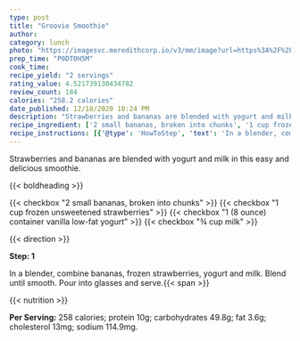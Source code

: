 ```yaml
---
type: post
title: "Groovie Smoothie"
author: 
category: lunch
photo: "https://imagesvc.meredithcorp.io/v3/mm/image?url=https%3A%2F%2Fimages.media-allrecipes.com%2Fuserphotos%2F6936966.jpg"
prep_time: "P0DT0H5M"
cook_time: 
recipe_yield: "2 servings"
rating_value: 4.521739130434782
review_count: 184
calories: "258.2 calories"
date_published: 12/18/2020 10:24 PM
description: "Strawberries and bananas are blended with yogurt and milk in this easy and delicious smoothie."
recipe_ingredient: ['2 small bananas, broken into chunks', '1 cup frozen unsweetened strawberries', '1 (8 ounce) container vanilla low-fat yogurt', '¾ cup milk']
recipe_instructions: [{'@type': 'HowToStep', 'text': 'In a blender, combine bananas, frozen strawberries, yogurt and milk. Blend until smooth. Pour into glasses and serve.\n'}]
---
```


Strawberries and bananas are blended with yogurt and milk in this easy and delicious smoothie. 

{{< boldheading >}}

{{< checkbox "2 small bananas, broken into chunks" >}}
{{< checkbox "1 cup frozen unsweetened strawberries" >}}
{{< checkbox "1 (8 ounce) container vanilla low-fat yogurt" >}}
{{< checkbox "¾ cup milk" >}}


{{< direction >}}

**Step: 1**

In a blender, combine bananas, frozen strawberries, yogurt and milk. Blend until smooth. Pour into glasses and serve.{{< span >}}

{{< nutrition >}}

**Per Serving:** 258 calories; protein 10g; carbohydrates 49.8g; fat 3.6g; cholesterol 13mg; sodium 114.9mg.